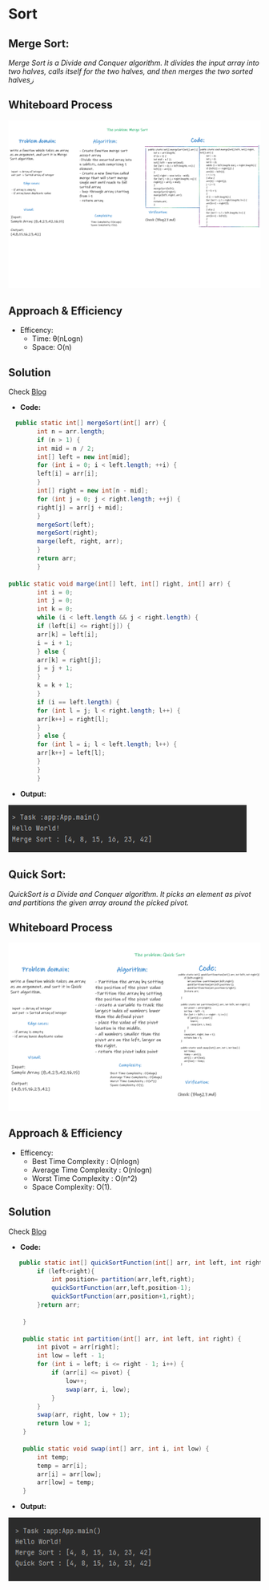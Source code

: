# Sort 

## **Merge Sort:**
*Merge Sort is a Divide and Conquer algorithm. It divides the input array into two halves, calls itself for the two halves, and then merges the two sorted halvesز*

## Whiteboard Process
![InsertionSort](img/MergeSort.png)

## Approach & Efficiency
* Efficency:
    * Time: θ(nLogn)
    * Space:  O(n)


## Solution
Check [Blog](Blog27.md)

* **Code:**

```java
  public static int[] mergeSort(int[] arr) {
        int n = arr.length;
        if (n > 1) {
        int mid = n / 2;
        int[] left = new int[mid];
        for (int i = 0; i < left.length; ++i) {
        left[i] = arr[i];
        }
        int[] right = new int[n - mid];
        for (int j = 0; j < right.length; ++j) {
        right[j] = arr[j + mid];
        }
        mergeSort(left);
        mergeSort(right);
        marge(left, right, arr);
        }
        return arr;
        }

public static void marge(int[] left, int[] right, int[] arr) {
        int i = 0;
        int j = 0;
        int k = 0;
        while (i < left.length && j < right.length) {
        if (left[i] <= right[j]) {
        arr[k] = left[i];
        i = i + 1;
        } else {
        arr[k] = right[j];
        j = j + 1;
        }
        k = k + 1;
        }
        if (i == left.length) {
        for (int l = j; l < right.length; l++) {
        arr[k++] = right[l];
        }
        } else {
        for (int l = i; l < left.length; l++) {
        arr[k++] = left[l];
        }
        }
        }

```

* **Output:**

![Output27](img/MergeOutput.png)



## **Quick Sort:**
*QuickSort is a Divide and Conquer algorithm. It picks an element as pivot and partitions the given array around the picked pivot.*

## Whiteboard Process
![QuickSort](img/QuickSort.png)

## Approach & Efficiency
* Efficency:
  * Best Time Complexity : O(nlogn)
  * Average Time Complexity : O(nlogn)
  * Worst Time Complexity : O(n^2)
  * Space Complexity: O(1).



## Solution
Check [Blog](Blog28.md)


* **Code:**

```java
   public static int[] quickSortFunction(int[] arr, int left, int right){
        if (left<right){
            int position= partition(arr,left,right);
            quickSortFunction(arr,left,position-1);
            quickSortFunction(arr,position+1,right);
        }return arr;

    }

    public static int partition(int[] arr, int left, int right) {
        int pivot = arr[right];
        int low = left - 1;
        for (int i = left; i <= right - 1; i++) {
            if (arr[i] <= pivot) {
                low++;
                swap(arr, i, low);
            }
        }
        swap(arr, right, low + 1);
        return low + 1;
    }

    public static void swap(int[] arr, int i, int low) {
        int temp;
        temp = arr[i];
        arr[i] = arr[low];
        arr[low] = temp;
    }

```

* **Output:**

![Output28](img/quickOutput.png)